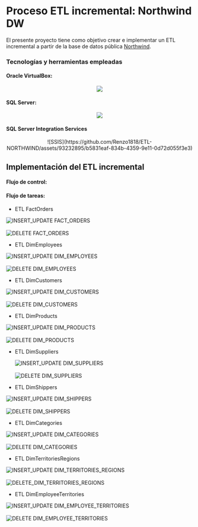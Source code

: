 # Proceso ETL incremental: Northwind DW
El presente proyecto tiene como objetivo crear e implementar un ETL incremental a partir de la base de datos pública [Northwind](https://gist.github.com/jmalarcon/e98d20735d17b3160766c041060d1902).

### Tecnologías y herramientas empleadas
#### Oracle VirtualBox:

<p align="center">
  <img src="https://th.bing.com/th/id/R.da15db6964f3d9d342d2640409acb815?rik=q%2bOWhHwrjenwfQ&pid=ImgRaw&r=0&sres=1&sresct=1"/>
</p>

#### SQL Server:
<p align="center">
  <img src="https://th.bing.com/th/id/R.252ac075800539c58927f7533b646dd5?rik=Z2FURiI4PzA9zw&pid=ImgRaw&r=0">
</p>

#### SQL Server Integration Services
<p align="center">
  ![SSIS](https://github.com/Renzo1818/ETL-NORTHWIND/assets/93232895/b5831eaf-834b-4359-9e11-0d72d055f3e3)
</p>


## Implementación del ETL incremental
#### Flujo de control:
 
 #### Flujo de tareas:
 - ETL FactOrders

  ![INSERT_UPDATE FACT_ORDERS](https://github.com/Renzo1818/ETL-NORTHWIND/assets/93232895/39c51689-ea3e-4249-a1fc-43ffa810db38)
<br></br>
  ![DELETE FACT_ORDERS](https://github.com/Renzo1818/ETL-NORTHWIND/assets/93232895/4c599672-15fd-4c3b-bc77-6bf036b7566e)

 - ETL DimEmployees

  ![INSERT_UPDATE DIM_EMPLOYEES](https://github.com/Renzo1818/ETL-NORTHWIND/assets/93232895/e6ce6624-bf04-4017-9e24-0117ba8f8e14)
<br></br>
  ![DELETE DIM_EMPLOYEES](https://github.com/Renzo1818/ETL-NORTHWIND/assets/93232895/51b2b5c4-4781-4d29-a6cf-3d867aad7be1)

 -  ETL DimCustomers

  ![INSERT_UPDATE DIM_CUSTOMERS](https://github.com/Renzo1818/ETL-NORTHWIND/assets/93232895/67a11b3d-95f9-47c3-88e8-1283ff830c56)
<br></br>
  ![DELETE DIM_CUSTOMERS](https://github.com/Renzo1818/ETL-NORTHWIND/assets/93232895/c35752d9-36e3-448c-a64f-b7bd1b17be37)

 - ETL DimProducts

  ![INSERT_UPDATE DIM_PRODUCTS](https://github.com/Renzo1818/ETL-NORTHWIND/assets/93232895/9379333b-230f-474f-a04f-1ff0aefa5fa4)
<br></br>
  ![DELETE DIM_PRODUCTS](https://github.com/Renzo1818/ETL-NORTHWIND/assets/93232895/9892032e-4663-4138-a669-61ef1c400127)
   
 - ETL DimSuppliers

   ![INSERT_UPDATE DIM_SUPPLIERS](https://github.com/Renzo1818/ETL-NORTHWIND/assets/93232895/9b893a1d-bb9d-4bee-9488-53238d8f2118)
<br></br>
  ![DELETE DIM_SUPPLIERS](https://github.com/Renzo1818/ETL-NORTHWIND/assets/93232895/9b8c5bcc-acea-421a-ae97-627ecbdb0887)

 - ETL DimShippers

  ![INSERT_UPDATE DIM_SHIPPERS](https://github.com/Renzo1818/ETL-NORTHWIND/assets/93232895/829b56f4-b059-4bd9-8866-7f8e7e52caf5)
<br></br>
  ![DELETE DIM_SHIPPERS](https://github.com/Renzo1818/ETL-NORTHWIND/assets/93232895/85327772-4b5d-499e-9c96-72b64fb67e96)

 - ETL DimCategories

  ![INSERT_UPDATE DIM_CATEGORIES](https://github.com/Renzo1818/ETL-NORTHWIND/assets/93232895/1db65897-10bf-4207-934c-b186984aedb8)
<br></br>
  ![DELETE DIM_CATEGORIES](https://github.com/Renzo1818/ETL-NORTHWIND/assets/93232895/0849d956-554c-4844-9af8-cea3d7c5152d)

 - ETL DimTerritoriesRegions

  ![INSERT_UPDATE DIM_TERRITORIES_REGIONS](https://github.com/Renzo1818/ETL-NORTHWIND/assets/93232895/35f1595e-edd6-4cc9-8913-6c8fe074345a)
<br></br>
  ![DELETE_DIM_TERRITORIES_REGIONS](https://github.com/Renzo1818/ETL-NORTHWIND/assets/93232895/e3a5b208-7a51-4dd3-a4f4-400a427b98fa)

 - ETL DimEmployeeTerritories
   
  ![INSERT_UPDATE DIM_EMPLOYEE_TERRITORIES](https://github.com/Renzo1818/ETL-NORTHWIND/assets/93232895/cf487142-98ef-46a0-98a6-f5ad051b5442)
<br></br>
  ![DELETE DIM_EMPLOYEE_TERRITORIES](https://github.com/Renzo1818/ETL-NORTHWIND/assets/93232895/46ec874e-bace-41b4-ad8f-2f437200be09)

   
